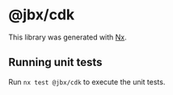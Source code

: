 # @jbx/cdk

This library was generated with [Nx](https://nx.dev).

## Running unit tests

Run `nx test @jbx/cdk` to execute the unit tests.
